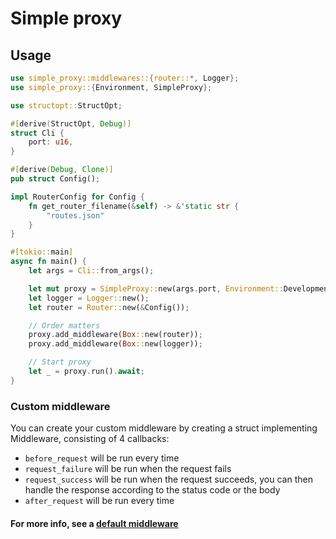 # Simple proxy

## Usage

```rust
use simple_proxy::middlewares::{router::*, Logger};
use simple_proxy::{Environment, SimpleProxy};

use structopt::StructOpt;

#[derive(StructOpt, Debug)]
struct Cli {
    port: u16,
}

#[derive(Debug, Clone)]
pub struct Config();

impl RouterConfig for Config {
    fn get_router_filename(&self) -> &'static str {
        "routes.json"
    }
}

#[tokio::main]
async fn main() {
    let args = Cli::from_args();

    let mut proxy = SimpleProxy::new(args.port, Environment::Development);
    let logger = Logger::new();
    let router = Router::new(&Config());

    // Order matters
    proxy.add_middleware(Box::new(router));
    proxy.add_middleware(Box::new(logger));

    // Start proxy
    let _ = proxy.run().await;
}
```

### Custom middleware

You can create your custom middleware by creating a struct implementing Middleware, consisting of 4 callbacks:

- `before_request` will be run every time
- `request_failure` will be run when the request fails
- `request_success` will be run when the request succeeds, you can then handle the response according to the status code or the body
- `after_request` will be run every time

#### For more info, see a [default middleware](src/middlewares/logger.rs)
